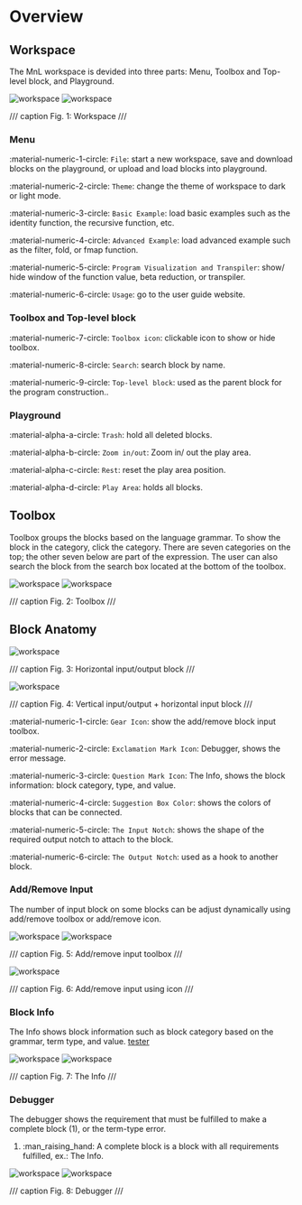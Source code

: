 # Overview

## Workspace

The MnL workspace is devided into three parts: Menu, Toolbox and Top-level block, and Playground.

![workspace](assets/images/workspace_light.png#only-light)
![workspace](assets/images/workspace_dark.png#only-dark)

/// caption
Fig. 1: Workspace
///

### Menu

:material-numeric-1-circle: `File`: start a new workspace, save and download blocks on the playground, or upload and load blocks into playground.

:material-numeric-2-circle: `Theme`: change the theme of workspace to dark or light mode.

:material-numeric-3-circle: `Basic Example`: load basic examples such as the identity function, the recursive function, etc.

:material-numeric-4-circle: `Advanced Example`: load advanced example such as the filter, fold, or fmap function.

:material-numeric-5-circle: `Program Visualization and Transpiler`: show/ hide window of the function value, beta reduction, or transpiler.

:material-numeric-6-circle: `Usage`: go to the user guide website.

   

### Toolbox and Top-level block

:material-numeric-7-circle: `Toolbox icon`: clickable icon to show or hide toolbox.

:material-numeric-8-circle: `Search`: search block by name.

:material-numeric-9-circle: `Top-level block`: used as the parent block for the program construction.. 


### Playground

:material-alpha-a-circle: `Trash`: hold all deleted blocks.

:material-alpha-b-circle: `Zoom in/out`: Zoom in/ out the play area.

:material-alpha-c-circle: `Rest`: reset the play area position.

:material-alpha-d-circle: `Play Area`: holds all blocks.


## Toolbox

Toolbox groups the blocks based on the language grammar. To show the block in the category, click the category. There are seven categories on the top; the other seven below are part of the expression. The user can also search the block from the search box located at the bottom of the toolbox.

![workspace](assets/images/toolbox_light.png#only-light)
![workspace](assets/images/toolbox_dark.png#only-dark)

/// caption
Fig. 2: Toolbox
///

## Block Anatomy
![workspace](assets/images/block_anatomy_complete.png)

/// caption
Fig. 3: Horizontal input/output block
///

![workspace](assets/images/block_anatomy_1.png)

/// caption
Fig. 4: Vertical input/output + horizontal input block
///

:material-numeric-1-circle: `Gear Icon`: show the add/remove block input toolbox.

:material-numeric-2-circle: `Exclamation Mark Icon`: Debugger, shows the error message.

:material-numeric-3-circle: `Question Mark Icon`: The Info, shows the block information: block category, type, and value.

:material-numeric-4-circle: `Suggestion Box Color`: shows the colors of blocks that can be connected.

:material-numeric-5-circle: `The Input Notch`: shows the shape of the required output notch to attach to the block.

:material-numeric-6-circle: `The Output Notch`: used as a hook to another block.

 
### Add/Remove Input 

The number of input block on some blocks can be adjust dynamically using add/remove toolbox or add/remove icon.

![workspace](assets/images/add_input_dark.png#only-dark)
![workspace](assets/images/add_input_light.png#only-light)

/// caption
Fig. 5: Add/remove input toolbox
///

![workspace](assets/images/plus_minus_button.png)

/// caption
Fig. 6: Add/remove input using icon
///

### Block Info

The Info shows block information such as block category based on the grammar, term type, and value. [tester](getting-started.md#just-drag-drop-and-attach-the-block)

![workspace](assets/images/type_n_value_info_dark.png#only-dark)
![workspace](assets/images/type_n_value_info_light.png#only-light)

/// caption
Fig. 7: The Info
///

### Debugger

<div class="annotate" markdown>

The debugger shows the requirement that must be fulfilled to make a complete block (1), or the term-type error.

</div>

1.  :man_raising_hand: A complete block is a block with all requirements fulfilled, ex.: The Info.

![workspace](assets/images/debuger_dark.png#only-dark)
![workspace](assets/images/debuger_light.png#only-light)

/// caption
Fig. 8: Debugger
///

